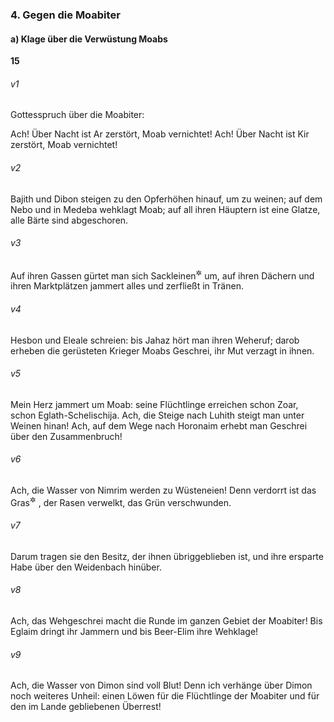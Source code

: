 ### 4. Gegen die Moabiter

#### a) Klage über die Verwüstung Moabs

__15__

###### v1
Gottesspruch über die Moabiter:

Ach! Über Nacht ist Ar zerstört, Moab vernichtet! Ach! Über Nacht ist Kir zerstört, Moab vernichtet!

###### v2
Bajith und Dibon steigen zu den Opferhöhen hinauf, um zu weinen; auf dem Nebo und in Medeba wehklagt Moab; auf all ihren Häuptern ist eine Glatze, alle Bärte sind abgeschoren.

###### v3
Auf ihren Gassen gürtet man sich Sackleinen<sup title="= Trauergewänder">&#x2732;</sup>
 um, auf ihren Dächern und ihren Marktplätzen jammert alles und zerfließt in Tränen.

###### v4
Hesbon und Eleale schreien: bis Jahaz hört man ihren Weheruf; darob erheben die gerüsteten Krieger Moabs Geschrei, ihr Mut verzagt in ihnen.

###### v5
Mein Herz jammert um Moab: seine Flüchtlinge erreichen schon Zoar, schon Eglath-Schelischija. Ach, die Steige nach Luhith steigt man unter Weinen hinan! Ach, auf dem Wege nach Horonaim erhebt man Geschrei über den Zusammenbruch!

###### v6
Ach, die Wasser von Nimrim werden zu Wüsteneien! Denn verdorrt ist das Gras<sup title="oder: die Mahd">&#x2732;</sup>
, der Rasen verwelkt, das Grün verschwunden.

###### v7
Darum tragen sie den Besitz, der ihnen übriggeblieben ist, und ihre ersparte Habe über den Weidenbach hinüber.

###### v8
Ach, das Wehgeschrei macht die Runde im ganzen Gebiet der Moabiter! Bis Eglaim dringt ihr Jammern und bis Beer-Elim ihre Wehklage!

###### v9
Ach, die Wasser von Dimon sind voll Blut! Denn ich verhänge über Dimon noch weiteres Unheil: einen Löwen für die Flüchtlinge der Moabiter und für den im Lande gebliebenen Überrest!